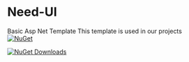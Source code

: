 # Need-UI
Basic Asp Net Template 
This template is used in our projects  
[![NuGet](https://img.shields.io/nuget/v/Nuget.Core.svg)](https://www.nuget.org/packages/Need.UI/)

[![NuGet Downloads](http://img.shields.io/nuget/dt/Need-UI.svg?style=flat)](https://www.nuget.org/packages/Need-UI/)


